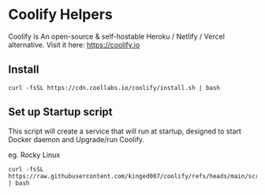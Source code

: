 # Coolify Helpers
Coolify is An open-source & self-hostable Heroku / Netlify / Vercel alternative.
Visit it here: https://coolify.io

## Install
```
curl -fsSL https://cdn.coollabs.io/coolify/install.sh | bash
```

## Set up Startup script
This script will create a service that will run at startup, designed to start Docker daemon and Upgrade/run Coolify.

eg. Rocky Linux
```
curl -fsSL https://raw.githubusercontent.com/kinged007/coolify/refs/heads/main/scripts/rocky/startup.sh | bash
```
